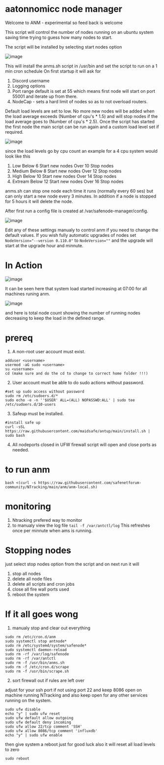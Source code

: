 # aatonnomicc node manager

Welcome to ANM  - experimental so feed back is welcome 

This script will control the number of nodes running on an ubuntu system saving time trying to guess how many nodes to start.

The script will be installed by selecting start nodes option

![image](https://github.com/user-attachments/assets/6d7da7d0-750e-46a8-aef7-8bc0d2bfcd08)


This will install the anms.sh script in /usr/bin and set the script to run on a 1 min cron schedule
On first startup it will ask for

1. Discord username
2. Logging options
3. Port range default is set at 55 which means first node will start on port 55001 and iterate up from there.
4. NodeCap - sets a hard limit of nodes so as to not overload routers.


Default load levels are set to low. No more new nodes will be added when the load average exceeds (Number of cpu's * 1.5)  and will stop nodes if the load average goes to (Number of cpu's * 2.5).
Once the script has started the first node the main script can be run again and a custom load level set if required.

![image](https://github.com/user-attachments/assets/0d4d1fac-bed4-4504-ae96-f460da688107)


since the load levels go by cpu count an example for a 4 cpu system would look like this

1. Low        Below 6 Start new nodes  Over 10 Stop nodes
2. Medium     Below 8 Start new nodes  Over 12 Stop nodes
3. High       Below 10 Start new nodes Over 14 Stop nodes
4. Extream    Below 12 Start new nodes Over 16 Stop nodes

anms.sh can stop one node each time it runs (normally every 60 ses) but can only start a new node every 3 minutes. In addition if a node is stopped for 5 hours it will delete the node.

After first run a config file is created at /var/safenode-manager/config.

![image](https://github.com/user-attachments/assets/f1203a76-24d9-4633-b045-8a88ae73eb99)

Edit any of these settings manualy to control anm if you need to change the default values.
If you wish fully automatic upgrades of nodes set 
```NodeVersion="--version 0.110.0"```
to
```NodeVersion=""``` and the upgrade will start at the upgrade hour and minnute.

# In Action

![image](https://github.com/user-attachments/assets/eac0ccd0-a706-4b8c-8a09-7c036518766d)

It can be seen here that system load started increasing at 07:00 for all machines runing anm.

![image](https://github.com/user-attachments/assets/3c50bcb5-af23-41e6-9ca6-e119dd9967e6)

and here is total node count showing the number of running nodes decreasing to keep the load in the defined range.

# prereq

1. A non-root user account must exist.

```
adduser <username>
usermod -aG sudo <username>
su <username>
cd (make sure and do the cd to change to correct home folder !!!)
```

2. User account must be able to do sudo actions without password.

```
#set up sudo access without password
sudo rm /etc/sudoers.d/*
sudo echo -e -n ''$USER' ALL=(ALL) NOPASSWD:ALL' | sudo tee /etc/sudoers.d/10-users
```
3. Safeup must be installed.

```
#install safe up
curl -sSL https://raw.githubusercontent.com/maidsafe/antup/main/install.sh | sudo bash
```
4. All nodeports closed in UFW firewall script will open and close ports as needed.

# to run anm

```
bash <(curl -s https://raw.githubusercontent.com/safenetforum-community/NTracking/main/anm/anm-local.sh)
```

# monitoring

1. Ntracking prefered way to monitor 
2. to manualy view the log file ```tail -f /var/antctl/log```  This refreshes once per minnute when ams is running.

# Stopping nodes

just select stop nodes option from the script and on next run it will

1. stop all nodes
2. delete all node files
2. delete all scripts and cron jobs
3. close all fire wall ports used
4. reboot the system

# If it all goes wong

1. manualy stop and clear out everything
```
sudo rm /etc/cron.d/anm
sudo systemctl stop antnode*
sudo rm /etc/systemd/system/safenode*
sudo systemctl daemon-reload
sudo rm -rf /var/log/safenode
sudo rm -rf /var/antctl
sudo rm -f /usr/bin/anms.sh
sudo rm -f /etc/cron.d/scrape
sudo rm -f /usr/bin/scrape.sh
```

2. sort firewall out if rules are left over

adjust for your ssh port if not using port 22 and keep 8086 open on machine running NTracking and also keep open for any other services running on the system.

```
sudo ufw disable
echo "y" | sudo ufw reset
sudo ufw default allow outgoing
sudo ufw default deny incoming
sudo ufw allow 22/tcp comment 'SSH'
sudo ufw allow 8086/tcp comment 'influxdb'
echo "y" | sudo ufw enable
```
then give system a reboot just for good luck also it will reset all load levels to zero

```
sudo reboot
```

